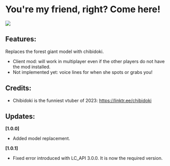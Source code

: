 
# You're my friend, right? Come here!

![](https://static-cdn.jtvnw.net/jtv_user_pictures/80055aff-4463-4332-939d-2a5d5ff08bec-profile_image-300x300.png)

## Features:
Replaces the forest giant model with chibidoki.
- Client mod: will work in multiplayer even if the other players do not have the mod installed.
- Not implemented yet: voice lines for when she spots or grabs you!

## Credits:
- Chibidoki is the funniest vtuber of 2023: https://linktr.ee/chibidoki

## Updates:
**[1.0.0]**  
- Added model replacement.

**[1.0.1]**  
- Fixed error introduced with LC_API 3.0.0. It is now the required version.